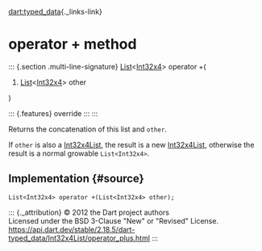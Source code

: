 [dart:typed\_data](../../dart-typed_data/dart-typed_data-library){._links-link}

operator + method
=================

::: {.section .multi-line-signature}
[List](../../dart-core/list-class)\<[Int32x4](../int32x4-class)\>
operator +(

1.  [List](../../dart-core/list-class)\<[Int32x4](../int32x4-class)\>
    other

)

::: {.features}
override
:::
:::

Returns the concatenation of this list and `other`.

If `other` is also a [Int32x4List](../int32x4list-class), the result is
a new [Int32x4List](../int32x4list-class), otherwise the result is a
normal growable `List<Int32x4>`.

Implementation {#source}
--------------

``` {.language-dart data-language="dart"}
List<Int32x4> operator +(List<Int32x4> other);
```

::: {._attribution}
© 2012 the Dart project authors\
Licensed under the BSD 3-Clause \"New\" or \"Revised\" License.\
<https://api.dart.dev/stable/2.18.5/dart-typed_data/Int32x4List/operator_plus.html>
:::

